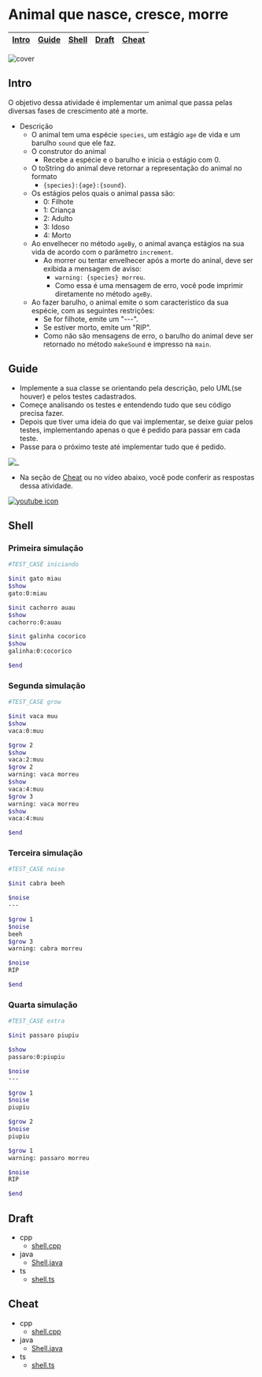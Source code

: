 


# Animal que nasce, cresce, morre

<!-- toch -->
[Intro](#intro) | [Guide](#guide) | [Shell](#shell) | [Draft](#draft) | [Cheat](#cheat)
-- | -- | -- | -- | --
<!-- toch -->

![cover](https://raw.githubusercontent.com/qxcodepoo/arcade/master/base/animal/cover.jpg)

## Intro

O objetivo dessa atividade é implementar um animal que passa pelas diversas fases de crescimento até a morte.

- Descrição
  - O animal tem uma espécie `species`, um estágio `age` de vida e um barulho `sound` que ele faz.
  - O construtor do animal
    - Recebe a espécie e o barulho e inicia o estágio com 0.
  - O toString do animal deve retornar a representação do animal no formato
    - `{species}:{age}:{sound}`.
  - Os estágios pelos quais o animal passa são:
    - 0: Filhote
    - 1: Criança
    - 2: Adulto
    - 3: Idoso
    - 4: Morto
  - Ao envelhecer no método `ageBy`, o animal avança estágios na sua vida de acordo com o parâmetro `increment`.
    - Ao morrer ou tentar envelhecer após a morte do aninal, deve ser exibida a mensagem de aviso:
      - `warning: {species} morreu`.
      - Como essa é uma mensagem de erro, você pode imprimir diretamente no método `ageBy`.
  - Ao fazer barulho, o animal emite o som característico da sua espécie, com as seguintes restrições:
    - Se for filhote, emite um "---".
    - Se estiver morto, emite um "RIP".
    - Como não são mensagens de erro, o barulho do animal deve ser retornado no método `makeSound` e impresso na `main`.

## Guide

- Implemente a sua classe se orientando pela descrição, pelo UML(se houver) e pelos testes cadastrados.
- Começe analisando os testes e entendendo tudo que seu código precisa fazer.
- Depois que tiver uma ideia do que vai implementar, se deixe guiar pelos testes, implementando apenas o que é pedido para passar em cada teste.
- Passe para o próximo teste até implementar tudo que é pedido.

![_](https://raw.githubusercontent.com/qxcodepoo/arcade/master/base/animal/diagrama.png)

- Na seção de [Cheat](#cheat) ou no vídeo abaixo, você pode conferir as respostas dessa atividade.

[![youtube icon](https://raw.githubusercontent.com/qxcodepoo/arcade/master/base/animal/../yousolver.png)](https://youtu.be/QZfjLVrk7p8)

## Shell

### Primeira simulação

```bash
#TEST_CASE iniciando

$init gato miau
$show
gato:0:miau

$init cachorro auau
$show
cachorro:0:auau

$init galinha cocorico
$show
galinha:0:cocorico

$end
```

### Segunda simulação

```bash
#TEST_CASE grow

$init vaca muu
$show
vaca:0:muu

$grow 2
$show
vaca:2:muu
$grow 2
warning: vaca morreu
$show
vaca:4:muu
$grow 3
warning: vaca morreu
$show
vaca:4:muu

$end
```

### Terceira simulação

```bash
#TEST_CASE noise

$init cabra beeh

$noise
---

$grow 1
$noise
beeh
$grow 3
warning: cabra morreu

$noise
RIP

$end
```

### Quarta simulação

```bash
#TEST_CASE extra

$init passaro piupiu

$show
passaro:0:piupiu

$noise
---

$grow 1
$noise
piupiu

$grow 2
$noise
piupiu

$grow 1
warning: passaro morreu

$noise
RIP

$end
```

## Draft

<!-- links .cache/draft -->
- cpp
  - [shell.cpp](https://github.com/qxcodepoo/arcade/blob/master/base/animal/.cache/draft/cpp/shell.cpp)
- java
  - [Shell.java](https://github.com/qxcodepoo/arcade/blob/master/base/animal/.cache/draft/java/Shell.java)
- ts
  - [shell.ts](https://github.com/qxcodepoo/arcade/blob/master/base/animal/.cache/draft/ts/shell.ts)
<!-- links -->

## Cheat

<!-- links .cache/cheat -->
- cpp
  - [shell.cpp](https://github.com/qxcodepoo/arcade/blob/master/base/animal/.cache/cheat/cpp/shell.cpp)
- java
  - [Shell.java](https://github.com/qxcodepoo/arcade/blob/master/base/animal/.cache/cheat/java/Shell.java)
- ts
  - [shell.ts](https://github.com/qxcodepoo/arcade/blob/master/base/animal/.cache/cheat/ts/shell.ts)
<!-- links -->
